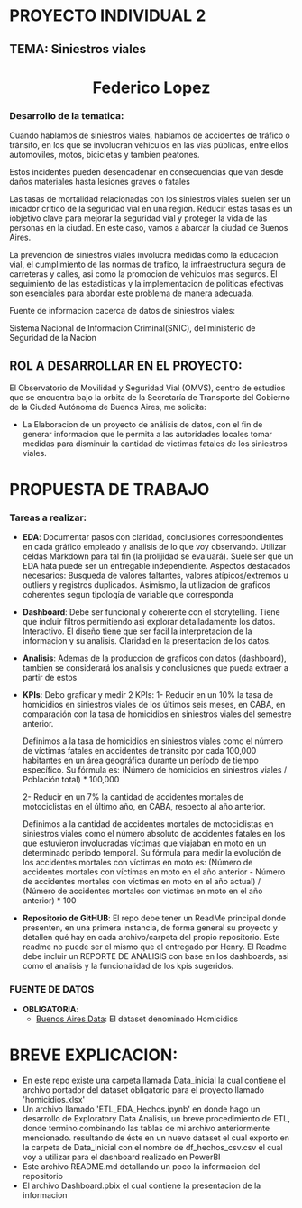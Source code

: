 # **PROYECTO INDIVIDUAL 2**

## **TEMA:** Siniestros viales

# <h1 align=center> **Federico Lopez** </h1>

### Desarrollo de la tematica:

Cuando hablamos de siniestros viales, hablamos de accidentes de tráfico o tránsito, en los que se involucran vehículos en las vías públicas, entre ellos automoviles, motos, bicicletas y tambien peatones.

Estos incidentes pueden desencadenar en consecuencias que van desde daños materiales hasta lesiones graves o fatales

Las tasas de mortalidad relacionadas con los siniestros viales suelen ser un inicador critico de la seguridad vial en una region. Reducir estas tasas es un iobjetivo clave para mejorar la seguridad vial y proteger la vida de las personas en la ciudad. En este caso, vamos a abarcar la ciudad de Buenos Aires. 

La prevencion de siniestros viales involucra medidas como la educacion vial, el cumplimiento de las normas de trafico, la infraestructura segura de carreteras y calles, asi como la promocion de vehiculos mas seguros. El seguimiento de las estadisticas y la implementacion de politicas efectivas son esenciales para abordar este problema de manera adecuada.


Fuente de informacion cacerca de datos de siniestros viales:

Sistema Nacional de Informacion Criminal(SNIC), del ministerio de Seguridad de la Nacion


##  **ROL A DESARROLLAR EN EL PROYECTO:**

El Observatorio de Movilidad y Seguridad Vial (OMVS), centro de estudios que se encuentra bajo la orbita de la Secretaría de Transporte del Gobierno de la Ciudad Autónoma de Buenos Aires, me solicita:
* La Elaboracion de un proyecto de análisis de datos, con el fin de generar informacion que le permita a las autoridades locales tomar medidas para disminuir la cantidad de victimas fatales de los siniestros viales.


#  **PROPUESTA DE TRABAJO**

### Tareas a realizar: 

* **EDA**: Documentar pasos con claridad, conclusiones correspondientes en cada gráfico empleado y analisis de lo que voy observando. Utilizar celdas Markdown para tal fin (la prolijidad se evaluará).
Suele ser que un EDA hata puede ser un entregable independiente.
Aspectos destacados necesarios: Busqueda de valores faltantes, valores atípicos/extremos u outliers y registros duplicados. Asimismo, la utilizacion de graficos coherentes segun tipología de variable que corresponda

* **Dashboard**: Debe ser funcional y coherente con el storytelling. Tiene que incluir filtros permitiendo asi explorar detalladamente los datos. Interactivo. El diseño tiene que ser facil la interpretacion de la informacion y su analisis. Claridad en la presentacion de los datos.

* **Analisis**: Ademas de la produccion de graficos con datos (dashboard), tambien se considerará los analisis y conclusiones que pueda extraer a partir de estos

* **KPIs**: Debo graficar y medir 2 KPIs:
    1- Reducir en un 10% la tasa de homicidios en siniestros viales de los últimos seis meses, en CABA, en comparación con la tasa de homicidios en siniestros viales del semestre anterior.

    Definimos a la tasa de homicidios en siniestros viales como el número de víctimas fatales en accidentes de tránsito por cada 100,000 habitantes en un área geográfica durante un período de tiempo específico. Su fórmula es: (Número de homicidios en siniestros viales / Población total) * 100,000


    2- Reducir en un 7% la cantidad de accidentes mortales de motociclistas en el último año, en CABA, respecto al año anterior.

    Definimos a la cantidad de accidentes mortales de motociclistas en siniestros viales como el número absoluto de accidentes fatales en los que estuvieron involucradas víctimas que viajaban en moto en un determinado periodo temporal. Su fórmula para medir la evolución de los accidentes mortales con víctimas en moto es: (Número de accidentes mortales con víctimas en moto en el año anterior - Número de accidentes mortales con víctimas en moto en el año actual) / (Número de accidentes mortales con víctimas en moto en el año anterior) * 100

* **Repositorio de GitHUB**: El repo debe tener un ReadMe principal donde presenten, en una primera instancia, de forma general su proyecto y detallen qué hay en cada archivo/carpeta del propio repositorio. Este readme no puede ser el mismo que el entregado por Henry. El Readme debe incluir un REPORTE DE ANALISIS con base en los dashboards, asi como el analisis y la funcionalidad de los kpis sugeridos.


### **FUENTE DE DATOS**
* **OBLIGATORIA**:
    - [Buenos Aires Data](https://data.buenosaires.gob.ar/dataset/victimas-siniestros-viales): El dataset denominado Homicidios 

# BREVE EXPLICACION:

* En este repo existe una carpeta llamada Data_inicial la cual contiene el archivo portador del dataset obligatorio para el proyecto llamado 'homicidios.xlsx'
* Un archivo llamado 'ETL_EDA_Hechos.ipynb' en donde hago un desarrollo de Exploratory Data Analisis, un breve procedimiento de ETL, donde termino combinando las tablas de mi archivo anteriormente mencionado. resultando de éste en un nuevo dataset el cual exporto en la carpeta de Data_inicial con el nombre de df_hechos_csv.csv el cual voy a utilizar para el dashboard realizado en PowerBI
* Este archivo README.md detallando un poco la informacion del repositorio
* El archivo Dashboard.pbix el cual contiene la presentacion de la informacion


